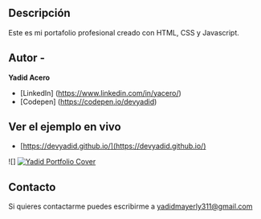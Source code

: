 ## Descripción

Este es mi portafolio profesional creado con HTML, CSS y Javascript.

## Autor -
**Yadid Acero**

* [LinkedIn] (https://www.linkedin.com/in/yacero/)
* [Codepen] (https://codepen.io/devyadid)

## Ver el ejemplo en vivo
- [https://devyadid.github.io/](https://devyadid.github.io/)

![]
<a title="Yadid Portfolio Cover" href="https://devyadid.github.io/"><img src=![](https://github.com/devyadid/devyadid.github.io/blob/main/assets/projects/projects_portfolio_cover.png) alt="Yadid Portfolio Cover"  target="_blank" /></a>


## Contacto
Si quieres contactarme puedes escribirme a yadidmayerly311@gmail.com
